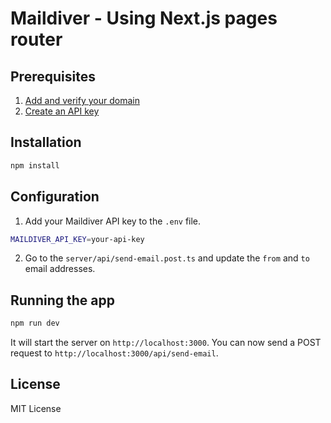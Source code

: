 # Maildiver - Using Next.js pages router

## Prerequisites

1. [Add and verify your domain](https://app.maildiver.com/domains)
2. [Create an API key](https://app.maildiver.com/api-keys)

## Installation

```bash
npm install
```

## Configuration

1. Add your Maildiver API key to the `.env` file.

```bash
MAILDIVER_API_KEY=your-api-key
```

2. Go to the `server/api/send-email.post.ts` and update the `from` and `to` email addresses.

## Running the app

```bash
npm run dev
```

It will start the server on `http://localhost:3000`. You can now send a POST request to `http://localhost:3000/api/send-email`.

## License

MIT License
